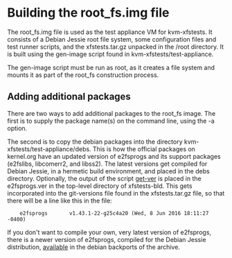 # Building the root_fs.img file

The root_fs.img file is used as the test appliance VM for
kvm-xfstests.  It consists of a Debian Jessie root file system, some
configuration files and test runner scripts, and the xfstests.tar.gz
unpacked in the /root directory.  It is built using the gen-image
script found in kvm-xfstests/test-appliance.

The gen-image script must be run as root, as it creates a file system
and mounts it as part of the root_fs construction process.

## Adding additional packages

There are two ways to add additional packages to the root_fs image.
The first is to supply the package name(s) on the command line, using
the -a option.

The second is to copy the debian packages into the directory
kvm-xfstests/test-appliance/debs.  This is how the official packages
on kernel.org have an updated version of e2fsprogs and its support
packages (e2fslibs, libcomerr2, and libss2).  The latest versions get
compiled for Debian Jessie, in a hermetic build environment, and
placed in the debs directory.  Optionally, the output of the script
[get-ver](https://git.kernel.org/cgit/fs/ext2/e2fsprogs.git/tree/util/get-ver)
is placed in the e2fsprogs.ver in the top-level directory of
xfstests-bld.  This gets incorporated into the git-versions file found
in the xfstests.tar.gz file, so that there will be a line like this in
the file:

        e2fsprogs       v1.43.1-22-g25c4a20 (Wed, 8 Jun 2016 18:11:27 -0400)

If you don't want to compile your own, very latest version of
e2fsprogs, there is a newer version of e2fsprogs, compiled for the
Debian Jessie distribution,
[available](https://packages.debian.org/jessie-backports/admin/e2fsprogs)
in the debian backports of the archive.
